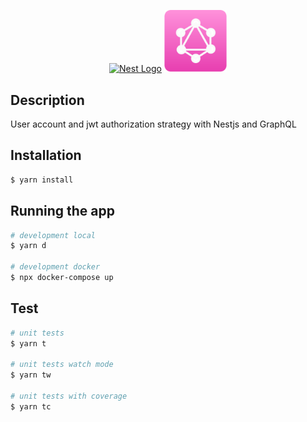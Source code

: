 <p align="center">
  <a href="http://nestjs.com/" target="blank"><img src="https://nestjs.com/img/logo_text.svg" width="320" alt="Nest Logo" /></a>
  <a href="https://graphql.org/" target="blank">
    <img src="https://raw.githubusercontent.com/jardelbordignon/nestjs-graphql-user-crud/main/src/assets/imgs/graphql.svg" width="100px"/>
  </a>
</p>

## Description

User account and jwt authorization strategy with Nestjs and GraphQL

## Installation

```bash
$ yarn install
```

## Running the app

```bash
# development local
$ yarn d

# development docker
$ npx docker-compose up
```

## Test

```bash
# unit tests
$ yarn t

# unit tests watch mode
$ yarn tw

# unit tests with coverage
$ yarn tc
```
